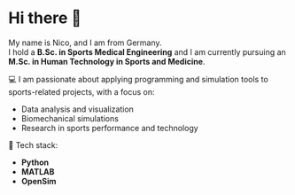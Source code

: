 # Hi there 👋

My name is Nico, and I am from Germany.  
I hold a **B.Sc. in Sports Medical Engineering** and I am currently pursuing an **M.Sc. in Human Technology in Sports and Medicine**.  

💻 I am passionate about applying programming and simulation tools to sports-related projects, with a focus on:  
- Data analysis and visualization  
- Biomechanical simulations  
- Research in sports performance and technology  

🔧 Tech stack:  
- **Python**  
- **MATLAB**  
- **OpenSim** 


